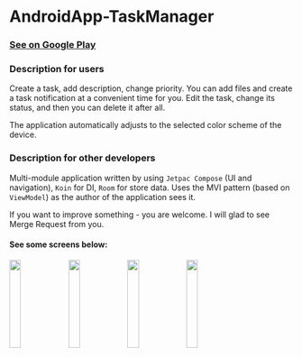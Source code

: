 # AndroidApp-TaskManager

### [See on Google Play](https://play.google.com/store/apps/details?id=com.vkochenkov.taskmanager)

### Description for users 
Create a task, add description, change priority. You can add files and create a task notification at a convenient time for you.
Edit the task, change its status, and then you can delete it after all.

The application automatically adjusts to the selected color scheme of the device.

### Description for other developers
Multi-module application written by using `Jetpac Compose` (UI and navigation), `Koin` for DI, `Room` for store data. 
Uses the MVI pattern (based on `ViewModel`) as the author of the application sees it. 

If you want to improve something - you are welcome. I will glad to see Merge Request from you.

#### See some screens below:
<p align="left">
  <img src='https://user-images.githubusercontent.com/107124959/218312610-004ab8b6-8956-472c-bde5-595da03be3d3.jpg' width='20%'>
  <img src='https://user-images.githubusercontent.com/107124959/218312613-766980ad-18fb-4cb4-912e-d65082f3c2a8.jpg' width='20%'>
  <img src='https://user-images.githubusercontent.com/107124959/218312615-a43ab749-5db6-437c-b858-e8674bf7c0c8.jpg' width='20%'>
  <img src='https://user-images.githubusercontent.com/107124959/218312616-c2caba2f-d4d3-4037-b38d-084899e32410.jpg' width='20%'>
</p>
